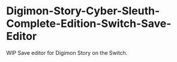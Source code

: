 # Digimon-Story-Cyber-Sleuth-Complete-Edition-Switch-Save-Editor
WIP Save editor for Digimon Story on the Switch.

